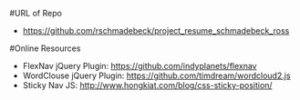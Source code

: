#URL of Repo
* https://github.com/rschmadebeck/project_resume_schmadebeck_ross 

#Online Resources
* FlexNav jQuery Plugin: https://github.com/indyplanets/flexnav
* WordClouse jQuery Plugin: https://github.com/timdream/wordcloud2.js
* Sticky Nav JS: http://www.hongkiat.com/blog/css-sticky-position/
